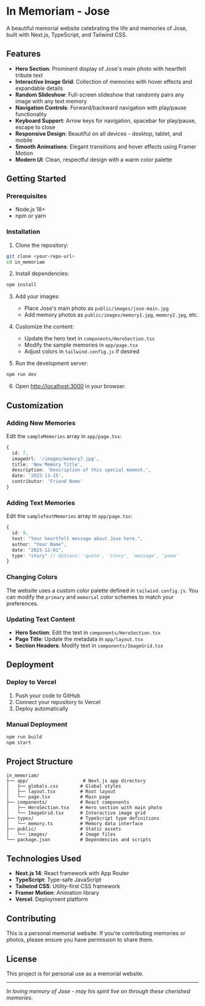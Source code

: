 # In Memoriam - Jose

A beautiful memorial website celebrating the life and memories of Jose, built with Next.js, TypeScript, and Tailwind CSS.

## Features

- **Hero Section**: Prominent display of Jose's main photo with heartfelt tribute text
- **Interactive Image Grid**: Collection of memories with hover effects and expandable details
- **Random Slideshow**: Full-screen slideshow that randomly pairs any image with any text memory
- **Navigation Controls**: Forward/backward navigation with play/pause functionality
- **Keyboard Support**: Arrow keys for navigation, spacebar for play/pause, escape to close
- **Responsive Design**: Beautiful on all devices - desktop, tablet, and mobile
- **Smooth Animations**: Elegant transitions and hover effects using Framer Motion
- **Modern UI**: Clean, respectful design with a warm color palette

## Getting Started

### Prerequisites

- Node.js 18+ 
- npm or yarn

### Installation

1. Clone the repository:
```bash
git clone <your-repo-url>
cd in_memoriam
```

2. Install dependencies:
```bash
npm install
```

3. Add your images:
   - Place Jose's main photo as `public/images/jose-main.jpg`
   - Add memory photos as `public/images/memory1.jpg`, `memory2.jpg`, etc.

4. Customize the content:
   - Update the hero text in `components/HeroSection.tsx`
   - Modify the sample memories in `app/page.tsx`
   - Adjust colors in `tailwind.config.js` if desired

5. Run the development server:
```bash
npm run dev
```

6. Open [http://localhost:3000](http://localhost:3000) in your browser.

## Customization

### Adding New Memories

Edit the `sampleMemories` array in `app/page.tsx`:

```typescript
{
  id: 7,
  imageUrl: '/images/memory7.jpg',
  title: 'New Memory Title',
  description: 'Description of this special moment.',
  date: '2023-11-15',
  contributor: 'Friend Name'
}
```

### Adding Text Memories

Edit the `sampleTextMemories` array in `app/page.tsx`:

```typescript
{
  id: 9,
  text: "Your heartfelt message about Jose here.",
  author: "Your Name",
  date: "2023-12-01",
  type: "story" // Options: 'quote', 'story', 'message', 'poem'
}
```

### Changing Colors

The website uses a custom color palette defined in `tailwind.config.js`. You can modify the `primary` and `memorial` color schemes to match your preferences.

### Updating Text Content

- **Hero Section**: Edit the text in `components/HeroSection.tsx`
- **Page Title**: Update the metadata in `app/layout.tsx`
- **Section Headers**: Modify text in `components/ImageGrid.tsx`

## Deployment

### Deploy to Vercel

1. Push your code to GitHub
2. Connect your repository to Vercel
3. Deploy automatically

### Manual Deployment

```bash
npm run build
npm start
```

## Project Structure

```
in_memoriam/
├── app/                    # Next.js app directory
│   ├── globals.css        # Global styles
│   ├── layout.tsx         # Root layout
│   └── page.tsx           # Main page
├── components/            # React components
│   ├── HeroSection.tsx    # Hero section with main photo
│   └── ImageGrid.tsx      # Interactive image grid
├── types/                 # TypeScript type definitions
│   └── memory.ts          # Memory data interface
├── public/                # Static assets
│   └── images/            # Image files
└── package.json           # Dependencies and scripts
```

## Technologies Used

- **Next.js 14**: React framework with App Router
- **TypeScript**: Type-safe JavaScript
- **Tailwind CSS**: Utility-first CSS framework
- **Framer Motion**: Animation library
- **Vercel**: Deployment platform

## Contributing

This is a personal memorial website. If you're contributing memories or photos, please ensure you have permission to share them.

## License

This project is for personal use as a memorial website.

---

*In loving memory of Jose - may his spirit live on through these cherished memories.*
